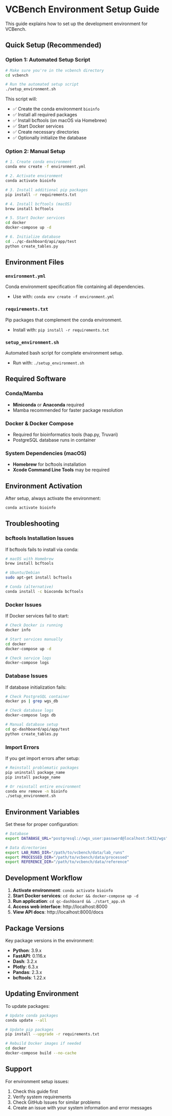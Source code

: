# VCBench Environment Setup Guide

This guide explains how to set up the development environment for VCBench.

## Quick Setup (Recommended)

### Option 1: Automated Setup Script
```bash
# Make sure you're in the vcbench directory
cd vcbench

# Run the automated setup script
./setup_environment.sh
```

This script will:
- ✅ Create the conda environment `bioinfo`
- ✅ Install all required packages
- ✅ Install bcftools (on macOS via Homebrew)
- ✅ Start Docker services
- ✅ Create necessary directories
- ✅ Optionally initialize the database

### Option 2: Manual Setup
```bash
# 1. Create conda environment
conda env create -f environment.yml

# 2. Activate environment
conda activate bioinfo

# 3. Install additional pip packages
pip install -r requirements.txt

# 4. Install bcftools (macOS)
brew install bcftools

# 5. Start Docker services
cd docker
docker-compose up -d

# 6. Initialize database
cd ../qc-dashboard/api/app/test
python create_tables.py
```

## Environment Files

### `environment.yml`
Conda environment specification file containing all dependencies.
- Use with: `conda env create -f environment.yml`

### `requirements.txt`
Pip packages that complement the conda environment.
- Install with: `pip install -r requirements.txt`

### `setup_environment.sh`
Automated bash script for complete environment setup.
- Run with: `./setup_environment.sh`

## Required Software

### Conda/Mamba
- **Miniconda** or **Anaconda** required
- Mamba recommended for faster package resolution

### Docker & Docker Compose
- Required for bioinformatics tools (hap.py, Truvari)
- PostgreSQL database runs in container

### System Dependencies (macOS)
- **Homebrew** for bcftools installation
- **Xcode Command Line Tools** may be required

## Environment Activation

After setup, always activate the environment:
```bash
conda activate bioinfo
```

## Troubleshooting

### bcftools Installation Issues
If bcftools fails to install via conda:
```bash
# macOS with Homebrew
brew install bcftools

# Ubuntu/Debian
sudo apt-get install bcftools

# Conda (alternative)
conda install -c bioconda bcftools
```

### Docker Issues
If Docker services fail to start:
```bash
# Check Docker is running
docker info

# Start services manually
cd docker
docker-compose up -d

# Check service logs
docker-compose logs
```

### Database Issues
If database initialization fails:
```bash
# Check PostgreSQL container
docker ps | grep wgs_db

# Check database logs
docker-compose logs db

# Manual database setup
cd qc-dashboard/api/app/test
python create_tables.py
```

### Import Errors
If you get import errors after setup:
```bash
# Reinstall problematic packages
pip uninstall package_name
pip install package_name

# Or reinstall entire environment
conda env remove -n bioinfo
./setup_environment.sh
```

## Environment Variables

Set these for proper configuration:
```bash
# Database
export DATABASE_URL="postgresql://wgs_user:password@localhost:5432/wgs"

# Data directories
export LAB_RUNS_DIR="/path/to/vcbench/data/lab_runs"
export PROCESSED_DIR="/path/to/vcbench/data/processed"
export REFERENCE_DIR="/path/to/vcbench/data/reference"
```

## Development Workflow

1. **Activate environment**: `conda activate bioinfo`
2. **Start Docker services**: `cd docker && docker-compose up -d`
3. **Run application**: `cd qc-dashboard && ./start_app.sh`
4. **Access web interface**: http://localhost:8000
5. **View API docs**: http://localhost:8000/docs

## Package Versions

Key package versions in the environment:
- **Python**: 3.9.x
- **FastAPI**: 0.116.x
- **Dash**: 3.2.x
- **Plotly**: 6.3.x
- **Pandas**: 2.3.x
- **bcftools**: 1.22.x

## Updating Environment

To update packages:
```bash
# Update conda packages
conda update --all

# Update pip packages
pip install --upgrade -r requirements.txt

# Rebuild Docker images if needed
cd docker
docker-compose build --no-cache
```

## Support

For environment setup issues:
1. Check this guide first
2. Verify system requirements
3. Check GitHub Issues for similar problems
4. Create an issue with your system information and error messages
